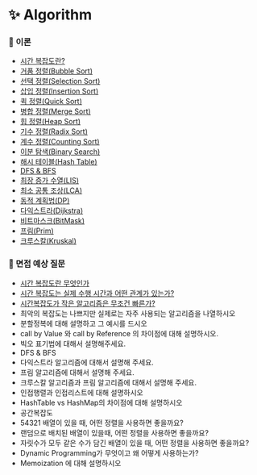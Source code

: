 # :sparkles: Algorithm

### 📌 이론

- [시간 복잡도란?](https://github.com/SeoYeonBae/CS_study/blob/main/Algoritm/%EC%8B%9C%EA%B0%84%20%EB%B3%B5%EC%9E%A1%EB%8F%84.md)
- [거품 정렬(Bubble Sort)](<https://github.com/SeoYeonBae/CS_study/blob/main/Algoritm/%EA%B1%B0%ED%92%88%20%EC%A0%95%EB%A0%AC(Bubble%20Sort).md>)
- [선택 정렬(Selection Sort)](<https://github.com/SeoYeonBae/CS_study/blob/main/Algoritm/%EC%84%A0%ED%83%9D%20%EC%A0%95%EB%A0%AC(Selection%20Sort).md>)
- [삽입 정렬(Insertion Sort)](<https://github.com/SeoYeonBae/CS_study/blob/main/Algoritm/%EC%82%BD%EC%9E%85%20%EC%A0%95%EB%A0%AC(Insertion%20Sort).md>)
- [퀵 정렬(Quick Sort)](<https://github.com/SeoYeonBae/CS_study/blob/main/Algoritm/퀵%20정렬(Quick%20Sort).md>)
- [병합 정렬(Merge Sort)](<https://github.com/SeoYeonBae/CS_study/blob/main/Algoritm/%EB%B3%91%ED%95%A9%20%EC%A0%95%EB%A0%AC(Merge%20Sort).md>)
- [힙 정렬(Heap Sort)](<https://github.com/SeoYeonBae/CS_study/blob/main/Algoritm/%ED%9E%99%20%EC%A0%95%EB%A0%AC(Heap%20Sort).md>)
- [기수 정렬(Radix Sort)](<https://github.com/SeoYeonBae/CS_study/blob/main/Algoritm/%EA%B8%B0%EC%88%98%20%EC%A0%95%EB%A0%AC(Radix%20Sort).md>)
- [계수 정렬(Counting Sort)](<https://github.com/SeoYeonBae/CS_study/blob/main/Algoritm/%EA%B3%84%EC%88%98%20%EC%A0%95%EB%A0%AC(Counting%20Sort).md>)
- [이분 탐색(Binary Search)](<https://github.com/SeoYeonBae/CS_study/blob/main/Algoritm/%EC%9D%B4%EB%B6%84%20%ED%83%90%EC%83%89(Binary%20Search).md>)
- [해시 테이블(Hash Table)](<https://github.com/SeoYeonBae/CS_study/blob/main/Algoritm/%ED%95%B4%EC%8B%9C%20%ED%85%8C%EC%9D%B4%EB%B8%94(Hash%20Table).md>)
- [DFS & BFS](https://github.com/SeoYeonBae/CS_study/blob/main/Algoritm/DFS%20%26%20BFS.md)
- [최장 증가 수열(LIS)](<https://github.com/SeoYeonBae/CS_study/blob/main/Algoritm/%EC%B5%9C%EC%9E%A5%20%EC%A6%9D%EA%B0%80%20%EB%B6%80%EB%B6%84%20%EC%88%98%EC%97%B4(LIS).md>)
- [최소 공통 조상(LCA)](<https://github.com/SeoYeonBae/CS_study/blob/main/Algoritm/%EC%B5%9C%EC%86%8C%20%EA%B3%B5%ED%86%B5%20%EC%A1%B0%EC%83%81(LCA).md>)
- [동적 계획법(DP)](<https://github.com/SeoYeonBae/CS_study/blob/main/Algoritm/%EB%8F%99%EC%A0%81%20%EA%B3%84%ED%9A%8D%EB%B2%95(DP).md>)
- [다익스트라(Dijkstra)](<https://github.com/SeoYeonBae/CS_study/blob/main/Algoritm/%EB%8B%A4%EC%9D%B5%EC%8A%A4%ED%8A%B8%EB%9D%BC(Dijkstra).md>)
- [비트마스크(BitMask)](<https://github.com/SeoYeonBae/CS_study/blob/main/Algoritm/%EB%B9%84%ED%8A%B8%EB%A7%88%EC%8A%A4%ED%81%AC(BitMask).md>)
- [프림(Prim)](<https://github.com/SeoYeonBae/CS_study/blob/main/Algoritm/%ED%94%84%EB%A6%BC(Prim).md>)
- [크루스칼(Kruskal)](<https://github.com/SeoYeonBae/CS_study/blob/main/Algoritm/%ED%81%AC%EB%A3%A8%EC%8A%A4%EC%B9%BC(Kruskal).md>)

### 📌 면접 예상 질문

- [시간 복잡도란 무엇인가](https://github.com/SeoYeonBae/CS_study/issues/88)
- [시간 복잡도는 실제 수행 시간과 어떤 관계가 있는가?](https://github.com/SeoYeonBae/CS_study/issues/89)
- [시간복잡도가 작은 알고리즘은 무조건 빠른가?](https://github.com/SeoYeonBae/CS_study/issues/90)
- 최악의 복잡도는 나쁘지만 실제로는 자주 사용되는 알고리즘을 나열하시오
- 분할정복에 대해 설명하고 그 예시를 드시오
- call by Value 와 call by Reference 의 차이점에 대해 설명하시오.
- 빅오 표기법에 대해서 설명해주세요.
- DFS & BFS
- 다익스트라 알고리즘에 대해서 설명해 주세요.
- 프림 알고리즘에 대해서 설명해 주세요.
- 크루스칼 알고리즘과 프림 알고리즘에 대해서 설명해 주세요.
- 인접행렬과 인접리스트에 대해 설명하시오
- HashTable vs HashMap의 차이점에 대해 설명하시오
- 공간복잡도
- 54321 배열이 있을 때, 어떤 정렬을 사용하면 좋을까요?
- 랜덤으로 배치된 배열이 있을때, 어떤 정렬을 사용하면 좋을까요?
- 자릿수가 모두 같은 수가 담긴 배열이 있을 때, 어떤 정렬을 사용하면 좋을까요?
- Dynamic Programming가 무엇이고 왜 어떻게 사용하는가?
- Memoization 에 대해 설명하시오
